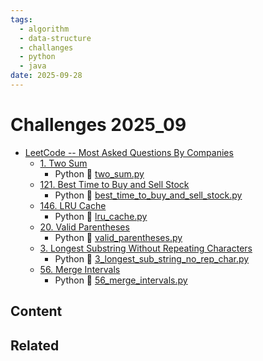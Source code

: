 ```yaml
---
tags:
  - algorithm
  - data-structure
  - challanges
  - python
  - java
date: 2025-09-28
---
```

Challenges 2025_09
==================

* [LeetCode -- Most Asked Questions By Companies](https://nikhilm25.github.io/RelevantLeetcode/)
  * [1. Two Sum](https://leetcode.com/problems/two-sum/) 
    * Python 🐍 [two_sum.py](./two_sum.py)
  * [121. Best Time to Buy and Sell Stock](https://leetcode.com/problems/best-time-to-buy-and-sell-stock/description/)
    * Python 🐍 [best_time_to_buy_and_sell_stock.py](best_time_to_buy_and_sell_stock.py)
  * [146. LRU Cache](https://leetcode.com/problems/lru-cache/description/)
    * Python 🐍 [lru_cache.py](./lru_cache.py)
  * [20. Valid Parentheses](https://leetcode.com/problems/valid-parentheses/description/)
    *  Python 🐍 [valid_parentheses.py](valid_parentheses.py)
  * [3. Longest Substring Without Repeating Characters](https://leetcode.com/problems/longest-substring-without-repeating-characters/)
    * Python 🐍 [3_longest_sub_string_no_rep_char.py](3_longest_sub_string_no_rep_char.py)
  * [56. Merge Intervals](https://leetcode.com/problems/merge-intervals/description/)
    * Python 🐍 [56_merge_intervals.py](56_merge_intervals.py)


Content
---------------


Related
----------------------------


